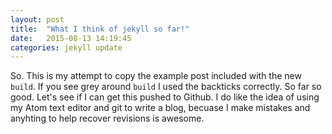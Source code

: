 ```yaml
---
layout: post
title:  "What I think of jekyll so far!"
date:   2015-08-13 14:19:45
categories: jekyll update
---
```


So. This is my attempt to copy the example post included with the new `build`. If you see grey around `build` I used the backticks correctly. So far so good. Let's see if I can get this pushed to Github. I do like the idea of using my Atom text editor and git to write a blog, becuase I make mistakes and anyhting to help recover revisions is awesome. 
